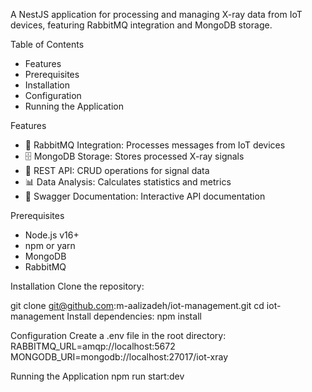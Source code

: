 A NestJS application for processing and managing X-ray data from IoT devices, featuring RabbitMQ integration and MongoDB storage.

Table of Contents

- Features
- Prerequisites
- Installation
- Configuration
- Running the Application

Features

- 🐇 RabbitMQ Integration: Processes messages from IoT devices
- 🗄 MongoDB Storage: Stores processed X-ray signals
- 📡 REST API: CRUD operations for signal data
- 📊 Data Analysis: Calculates statistics and metrics
- 📝 Swagger Documentation: Interactive API documentation

Prerequisites

- Node.js v16+
- npm or yarn
- MongoDB
- RabbitMQ

Installation
Clone the repository:

git clone git@github.com:m-aalizadeh/iot-management.git
cd iot-management
Install dependencies:
npm install

Configuration
Create a .env file in the root directory:
RABBITMQ_URL=amqp://localhost:5672
MONGODB_URI=mongodb://localhost:27017/iot-xray

Running the Application
npm run start:dev
